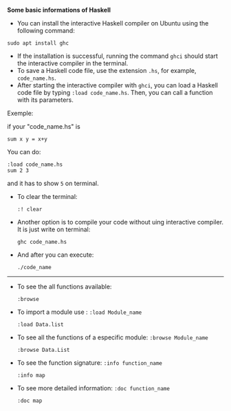 **Some basic informations of Haskell**

* You can install the interactive Haskell compiler on Ubuntu using the following command:

```sudo apt install ghc```

* If the installation is successful, running the command `ghci` should start the interactive compiler in the terminal.
* To save a Haskell code file, use the extension `.hs`, for example, `code_name.hs`.
* After starting the interactive compiler with `ghci`, you can load a Haskell code file by typing `:load code_name.hs`. Then, you can call a function with its parameters.

Exemple:

if your "code_name.hs" is

```
sum x y = x+y
```

You can do:
```
:load code_name.hs
sum 2 3
```

and it has to show ```5``` on terminal.

* To clear the terminal:
  
  `:! clear`
  
* Another option is to compile your code without uing interactive compiler. It is just write on terminal:
  
  `ghc code_name.hs`

* And after you can execute:

  `./code_name`


------------------------------------------------------------------------
* To see the all functions available:

  `:browse`
* To import a module use : `:load Module_name`
  
  `:load Data.list`
* To see all the functions of a especific module: `:browse Module_name`
  
  `:browse Data.List`
* To see the function signature: `:info function_name`
  
  `:info map`
* To see more detailed information: `:doc function_name`
  
  `:doc map`
